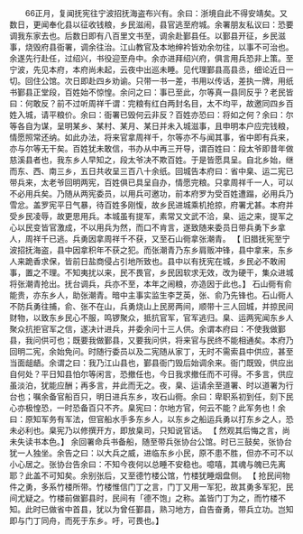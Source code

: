 <!-- { "loadSidebar": true } -->
　　66正月，复闻抚宪往宁波招抚海盗布兴有。余曰：浙境自此不得安靖矣。又数日，更闻奉化县以征收钱粮，乡民滋闹，县官逃至府城。余署朋友私议曰：恐要调我东家去也。后数日即有八百里文书至，调余赴鄞县任。以鄞县开征，乡民滋事，烧毁府县衙署，调余往治。江山教官及本地绅衿皆劝余勿往，以事不可治也。余遂先行赴任，过绍兴，书役迎至舟中。余亦进拜绍兴府，俱言用兵恐非上策。至宁波，先见本府，本府尚未起，云夜中出巡未睡。见代理鄞县高县丞，细论近日一切。回住公馆。次日即赴四乡劝谕。只带一书一差，书用以传话，差执一牌，用纸书鄞县正堂段，百姓始不惊惶。余问之曰：事已至此，尔等真一县同反乎？老民皆曰：何敢反？前不过听周祥千谓：完粮有红白两封名目，太不均平，故邀同四乡百姓入城，请平粮价。余曰：衙署已毁何云非反？百姓亦恐曰：将如之何？余曰：尔等各自为谋，呈明某乡、某村、某月、某日并未入城滋事，且申明本户应完钱粮，情愿照常还纳。如此办法，将来官拿周祥千，尔等亦不与闻其事，省中即有兵来，亦与尔等无干矣。百姓犹未敢信，书办从中再三开导，谓百姓曰：段太爷即昔年做慈溪县者也，我东乡人早知之，段太爷决不欺百姓。于是皆愿具呈。自北乡始，继而东、西、南三乡，五日共收呈三百八十余纸。回城告本府曰：省中臬、运二宪已带兵来，太老爷回明两宪，百姓俱已具呈自办，情愿完粮。只拿周祥千一人，可以不必用兵矣。乃随从两宪委员，以用兵可邀功，前本府罗为受百姓遭蹋，必用兵乃雪忿。盖罗宪平日气暴，待百姓多刚愎，故乡民进城乘机抢掠，府署尤甚。本府并受乡民凌辱，故更思用兵。本城虽有提军，素常又文武不洽，臬、运之来，提军之心以民变皆官激成，不以用兵为然，而口不肯言，遂致随来委员日带兵勇下乡拿人，周祥千已逃。兵勇因拿周祥千不获，又至石山衕拿张潮青。 【 旧腊抚宪至宁波招抚海盗，县中因拿积年不获之犯。而张潮青乃东乡肩贩冲锋，县中拿来，东乡人来跪香求保，皆前日盐商侵占引地所致也。县中以有抚宪在城，乡民必不敢闹事，置之不理。不知夷扰以来，民不畏官，乡民因软求无效，改为硬干，集众进城将张潮青抢出。抚台调兵，兵亦不至，本年之闹粮，亦造因于此也。】 石山衕有俞能贵，亦东乡人，助张潮青。暗中主事实监生李芝英，张、俞乃先锋也。石山衕人不防兵勇往捕，俞、张不在山，兵勇烧山上民房两间，顺带十三人回城，并掠民间财物，以致东乡民心不服，鸣锣聚众，抵抗官军，官军逃归。臬、运两宪闻东乡人聚众抗拒官军之信，遂决计进兵，并委余问十三人供。余谓本府曰：不使我做鄞县，我问供可也；既要我做鄞县，又要我问供，将来官与民终不能相通矣。本府乃回明二宪，余始免问。时随行委员以及二宪随从家丁，无时不需索县中供应，甚至当面龃龉。余谓之曰：我乃江山县也，鄞县衙门毁后始调余来。衙门既毁，供应出自何处？平日知县怕尔等闲言，恐撤任也，今日我求撤任而不可得。不多言，供应虽淡泊，犹能应酬；再多言，并此而无之。夜，臬、运请余至道署、时以道署为行台也；嘱余备官船百只，明日进兵东乡，攻石山衕。余曰：卑职系初到任，刻下民心亦极惶恐，一时恐备百只不齐。臬宪曰：尔地方官，何云不能？此军务也！余曰：原知军务有军法，但官船水手多东乡人，以东乡之船运兵勇以打东乡之人，恐未必利也。臬宪乃以修撰开方，即放臬司，只知说官话。 【 然观其后悔之言，尚未失读书本色。】 余回署命兵书备船，随至带兵张协台公馆。时已三鼓矣，张协台犹一人独坐。余告之曰：以大兵之威，进临东乡小民，原不患不胜，但亦不可不以小心居之。张协台告余曰：不知今夜何以总睡不安稳也。噫嘻，其魂与魄已先离耶？此盖不可知矣。余别张后，又至德竹楼公馆，竹楼犹睡烟盘侧。 【 抢民间物件之勇，多系竹楼所带。竹楼惟信门丁之言，门丁又用一军犯，故其勇多军犯，民间尤疑之。竹楼前做鄞县时，民间有「德不饱」之称。盖皆门丁为之，而竹楼不知。此时已做省中首县，犹以为曾任鄞县，熟习地方，自告奋勇，带兵立功。岂知即与门丁同舟，而死于东乡。吁，可畏也。】 
